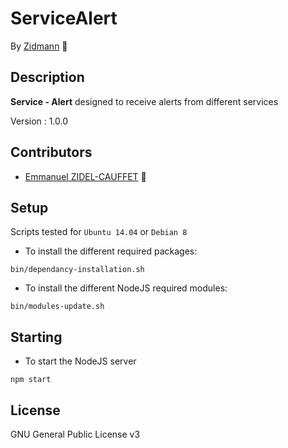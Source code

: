 # ServiceAlert

By [Zidmann](mailto:emmanuel.zidel@gmail.com) :bow: 

## Description

**Service - Alert** designed to receive alerts from different services

Version : 1.0.0

## Contributors

* [Emmanuel ZIDEL-CAUFFET](mailto:emmanuel.zidel@gmail.com) :bow: 

## Setup

Scripts tested for `Ubuntu 14.04` or `Debian 8`

* To install the different required packages:

```console
bin/dependancy-installation.sh
```

* To install the different NodeJS required modules:

```console
bin/modules-update.sh
```

## Starting

* To start the NodeJS server

```console
npm start
```

## License

GNU General Public License v3
